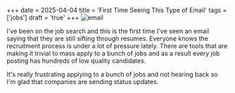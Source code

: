+++
date = 2025-04-04
title = 'First Time Seeing This Type of Email'
tags = ['jobs']
draft = 'true'
+++
![email](/image/application.png)

I've been on the job search and this is the first time I've seen an email saying that they are still sifting through resumes. Everyone knows the recruitment process is under a lot of pressure lately. There are tools that are making it trivial to mass apply to a bunch of jobs and as a result every job posting has hundreds of low quality candidates. 

It's really frustrating applying to a bunch of jobs and not hearing back so I'm glad that companies are sending status updates.